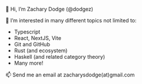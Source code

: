 👋 Hi, I’m Zachary Dodge (@dodgez)

👀 I’m interested in many different topics not limited to:
  - Typescript
  - React, NextJS, Vite
  - Git and GitHub
  - Rust (and ecosystem)
  - Haskell (and related category theory)
  - Many more!

📫 Send me an email at zacharysdodge(at)gmail.com

<!---
dodgez/dodgez is a ✨ special ✨ repository because its `README.md` (this file) appears on your GitHub profile.
You can click the Preview link to take a look at your changes.
--->
